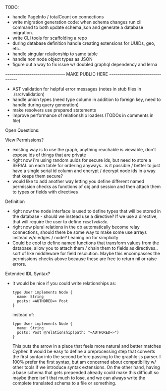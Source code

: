 TODO:
  - handle PageInfo / totalCount on connections
  - write migration generation code: when schema changes run cli command to
    both update schema.json and generate a database migration.
  - write CLI tools for scaffolding a repo
  - during database definition handle creating extensions for UUIDs, geo, etc..
  - handle singular relationship to same table
  - handle non node object types as JSON
  - figure out a way to fix issue w/ doubled graphql dependency and lerna

------------------------------ MAKE PUBLIC HERE --------------------------------

  - AST validation for helpful error messages (notes in stub files in
    ./src/validation)
  - handle union types (need type column in addition to foreign key, need to
    handle during query generation)
  - make resolvers use prepared statements
  - improve performance of relationship loaders (TODOs in comments in file)


Open Questions:

View Permissions?
  - existing way is to use the graph, anything reachable is viewable,
    don't expose ids of things that are private
  - right now i'm using random uuids for secure ids, but need to store a SERIAL
    on each table for ordering anyways.. is it possible / better to just have a
    single serial id column and encrypt / decrypt node ids in a way that keeps
    them secure?
  - would like to add another way letting you define different named permission
    checks as functions of obj and session and then attach them to types or
    fields with directives

Definition
  - right now the node interface is used to define types that will be stored in
    the database - should we instead use a directive?  If we use a directive,
    that will require the user to define `resolveNode`.
  - right now plural relations in the db automatically become relay connections,
    should there be some way to make some use arrays instead w/o edges / node?
    Leaning no for simplicity
  - Could be cool to define named functions that transform values from the
    database, allow you to attach them / chain them to fields as directives..
    sort of like middleware for field resolution.  Maybe this encompasses the
    permissions checks above because these are free to return nil or raise
    errors.

Extended IDL Syntax?
  - It would be nice if you could write relationships as:
    ```
    type User implements Node {
      name: String
      posts: =AUTHORED=> Post
    }
    ```
    instead of:
    ```
    type User implements Node {
      name: String
      posts: Post @relationship(path: "=AUTHORED=>")
    }
    ```
    This puts the arrow in a place that feels more natural and better matches
    Cypher.  It would be easy to define a preprocessing step that converts the
    first syntax into the second before passing to the graphlq-js parser.  I
    100% prefer the first syntax, but am concerned about compatibility w/ other
    tools if we introduce syntax extensions.  On the other hand, having a base
    schema that gets prepended already could make this difficult so maybe there
    isn't that much to lose, and we can always write the complete translated
    schema to a file or something.
